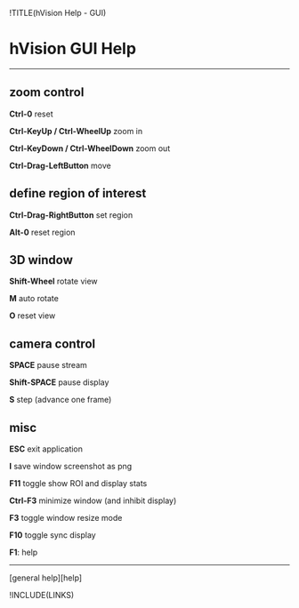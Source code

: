 !TITLE(hVision Help - GUI)

# hVision GUI Help

- - -

## zoom control

**Ctrl-0** reset

**Ctrl-KeyUp / Ctrl-WheelUp** zoom in

**Ctrl-KeyDown / Ctrl-WheelDown** zoom out

**Ctrl-Drag-LeftButton** move

## define region of interest

**Ctrl-Drag-RightButton** set region

**Alt-0** reset region

## 3D window

**Shift-Wheel** rotate view

**M** auto rotate

**O** reset view

## camera control

**SPACE** pause stream

**Shift-SPACE** pause display

**S** step (advance one frame)


## misc

**ESC** exit application

**I** save window screenshot as png

**F11** toggle show ROI and display stats

**Ctrl-F3** minimize window (and inhibit display)

**F3** toggle window resize mode

**F10** toggle sync display

**F1**: help

- - -

[general help][help]

!INCLUDE(LINKS)

